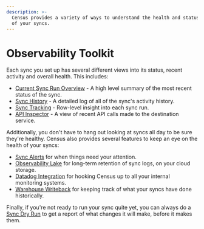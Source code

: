 ```yaml
---
description: >-
  Census provides a variety of ways to understand the health and status of each
  of your syncs.
---
```


# Observability Toolkit

Each sync you set up has several different views into its status, recent activity and overall health. This includes:

* [Current Sync Run Overview](current-sync-run-overview.md) - A high level summary of the most recent status of the sync.
* [Sync History](sync-history.md) - A detailed log of all of the sync's activity history.
* [Sync Tracking](sync-tracking.md) - Row-level insight into each sync run.
* [API Inspector](api-inspector.md) - A view of recent API calls made to the destination service.

Additionally, you don't have to hang out looking at syncs all day to be sure they're healthy. Census also provides several features to keep an eye on the health of your syncs:

* [Sync Alerts](alerts.md) for when things need your attention.
* [Observability Lake](observability-lake.md) for long-term retention of sync logs, on your cloud storage.
* [Datadog Integration](datadog-integration.md) for hooking Census up to all your internal monitoring systems.&#x20;
* [Warehouse Writeback](warehouse-writeback.md) for keeping track of what your syncs have done historically.

Finally, if you're not ready to run your sync quite yet, you can always do a [Sync Dry Run](sync-dry-runs.md) to get a report of what changes it will make, before it makes them.
